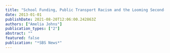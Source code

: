 ```yaml
---
title: "School Funding, Public Transport Racism and the Looming Second-Hand Digital Music Battle"
date: 2013-01-01
publishDate: 2021-08-20T12:06:00.242863Z
authors: ["Amelia Johns"]
publication_types: ["2"]
abstract: ""
featured: false
publication: "*SBS News*"
---
```


